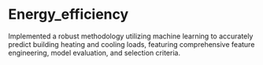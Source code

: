 # Energy_efficiency

Implemented a robust methodology utilizing machine learning to accurately predict building heating and cooling loads, featuring comprehensive feature engineering, model evaluation, and selection criteria.
